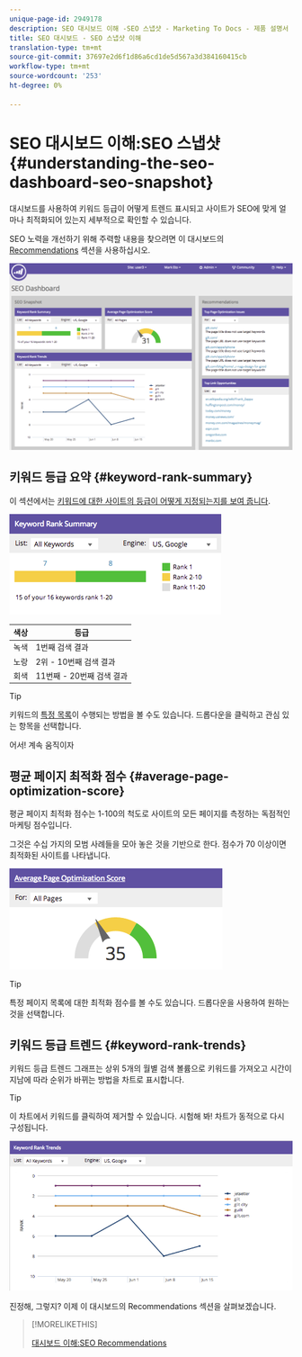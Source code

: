 ```yaml
---
unique-page-id: 2949178
description: SEO 대시보드 이해 -SEO 스냅샷 - Marketing To Docs - 제품 설명서
title: SEO 대시보드 - SEO 스냅샷 이해
translation-type: tm+mt
source-git-commit: 37697e2d6f1d86a6cd1de5d567a3d384160415cb
workflow-type: tm+mt
source-wordcount: '253'
ht-degree: 0%

---
```



# SEO 대시보드 이해:SEO 스냅샷 {#understanding-the-seo-dashboard-seo-snapshot}

대시보드를 사용하여 키워드 등급이 어떻게 트렌드 표시되고 사이트가 SEO에 맞게 얼마나 최적화되어 있는지 세부적으로 확인할 수 있습니다.

SEO 노력을 개선하기 위해 주력할 내용을 찾으려면 이 대시보드의 [Recommendations](/help/marketo/product-docs/additional-apps/seo/understanding-seo/understanding-the-seo-dashboard-seo-recommendations.md) 섹션을 사용하십시오.

![](assets/image2014-9-17-21-3a32-3a22.png)

## 키워드 등급 요약 {#keyword-rank-summary}

이 섹션에서는 [키워드에 대한 사이트의 등급이 어떻게 지정되는지를 보여 줍니다](/help/marketo/product-docs/additional-apps/seo/keywords/seo-add-keywords.md).

![](assets/image2014-9-17-21-3a34-3a5.png)

| 색상 | 등급 |
|---|---|
| 녹색 | 1번째 검색 결과 |
| 노랑 | 2위 - 10번째 검색 결과 |
| 회색 | 11번째 - 20번째 검색 결과 |

>[!TIP]
>
>키워드의 [특정 목록](/help/marketo/product-docs/additional-apps/seo/keywords/seo-add-remove-keywords-from-a-list.md)이 수행되는 방법을 볼 수도 있습니다. 드롭다운을 클릭하고 관심 있는 항목을 선택합니다.

어서! 계속 움직이자

## 평균 페이지 최적화 점수 {#average-page-optimization-score}

평균 페이지 최적화 점수는 1-100의 척도로 사이트의 모든 페이지를 측정하는 독점적인 마케팅 점수입니다.

그것은 수십 가지의 모범 사례들을 모아 놓은 것을 기반으로 한다. 점수가 70 이상이면 최적화된 사이트를 나타냅니다.

![](assets/image2014-9-17-21-3a35-3a55.png)

>[!TIP]
>
>특정 페이지 목록에 대한 최적화 점수를 볼 수도 있습니다. 드롭다운을 사용하여 원하는 것을 선택합니다.

## 키워드 등급 트렌드 {#keyword-rank-trends}

키워드 등급 트렌드 그래프는 상위 5개의 월별 검색 볼륨으로 키워드를 가져오고 시간이 지남에 따라 순위가 바뀌는 방법을 차트로 표시합니다.

>[!TIP]
>
>이 차트에서 키워드를 클릭하여 제거할 수 있습니다. 시험해 봐! 차트가 동적으로 다시 구성됩니다.

![](assets/image2014-9-17-21-3a37-3a1.png)

진정해, 그렇지? 이제 이 대시보드의 Recommendations 섹션을 살펴보겠습니다.

>[!MORELIKETHIS]
>
>[대시보드 이해:SEO Recommendations](/help/marketo/product-docs/additional-apps/seo/understanding-seo/understanding-the-seo-dashboard-seo-recommendations.md)
